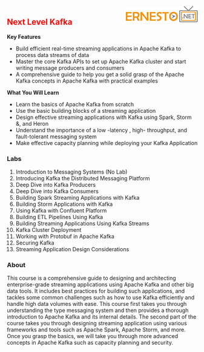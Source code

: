 <img align="right" src="./logo.png">

<h2><span style="color:red;">Next Level Kafka</span></h2>



**Key Features**

- Build efficient real-time streaming applications in Apache Kafka to process data streams of data
- Master the core Kafka APIs to set up Apache Kafka cluster and start writing message producers and consumers
- A comprehensive guide to help you get a solid grasp of the Apache Kafka concepts in Apache Kafka with practical examples

**What You Will Learn**

- Learn the basics of Apache Kafka from scratch
- Use the basic building blocks of a streaming application
- Design effective streaming applications with Kafka using Spark, Storm &, and Heron
- Understand the importance of a low -latency , high- throughput, and fault-tolerant messaging system
- Make effective capacity planning while deploying your Kafka Application


### Labs

1. Introduction to Messaging Systems (No Lab)
2. Introducing Kafka the Distributed Messaging Platform
3. Deep Dive into Kafka Producers
4. Deep Dive into Kafka Consumers
5. Building Spark Streaming Applications with Kafka
6. Building Storm Applications with Kafka
7. Using Kafka with Confluent Platform
8. Building ETL Pipelines Using Kafka
9. Building Streaming Applications Using Kafka Streams
10. Kafka Cluster Deployment
11. Working with Protobuf in Apache Kafka
12. Securing Kafka
13. Streaming Application Design Considerations

		
		
### About

This course is a comprehensive guide to designing and architecting enterprise-grade streaming applications using Apache Kafka and other big data tools. It includes best practices for building such applications, and tackles some common challenges such as how to use Kafka efficiently and handle high data volumes with ease. This course first takes you through understanding the type messaging system and then provides a thorough introduction to Apache Kafka and its internal details. The second part of the course takes you through designing streaming application using various frameworks and tools such as Apache Spark, Apache Storm, and more. Once you grasp the basics, we will take you through more advanced concepts in Apache Kafka such as capacity planning and security.
